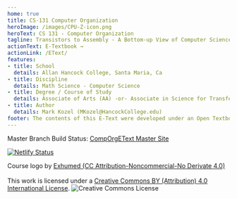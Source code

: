 ```yaml
---
home: true
title: CS-131 Computer Organization
heroImage: /images/CPU-Z-icon.png
heroText: CS 131 - Computer Organization
tagline: Transistors to Assembly - A Bottom-up View of Computer Science
actionText: E-Textbook →
actionLink: /EText/
features:
- title: School
  details: Allan Hancock College, Santa Maria, Ca
- title: Discipline
  details: Math Science - Computer Science
- title: Degree / Course of Study
  details: Associate of Arts (AA) -or- Associate in Science for Transfer
- title: Author
  details: Mark Kozel (MKozel@HancockCollege.edu)
footer: The contents of this E-Text were developed under an Open Textbooks Pilot grant from the Fund for the Improvement of Postsecondary Education (FIPSE), U.S. Department of Education. However, those contents do not necessarily represent the policy of the Department of Education, and you should not assume endorsement by the Federal Government.
---
```

Master Branch Build Status: [CompOrgEText Master Site](comp-org-etext.netlify.app)

[![Netlify Status](https://api.netlify.com/api/v1/badges/f3989d12-377f-4c71-9d7f-9970711129b9/deploy-status)](https://app.netlify.com/sites/comp-org-etext/deploys)

Course logo by <a rel="license" href="http://3xhumed.deviantart.com/">Exhumed (CC Attribution-Noncommercial-No Derivate 4.0)</a>
<br>
<a rel="license" href="https://creativecommons.org/licenses/by/4.0/"></a><br />This work is licensed under a <a rel="license" href="https://creativecommons.org/licenses/by/4.0/">Creative Commons BY (Attribution) 4.0 International License</a>.
<img alt="Creative Commons License" style="border-width:0" src="https://licensebuttons.net/l/by/4.0/88x31.png" />